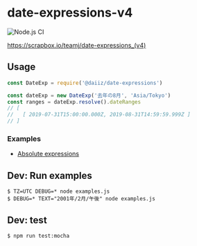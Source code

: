 # date-expressions-v4

![Node.js CI](https://github.com/TheTeamJ/date-expressions-v4/workflows/Node.js%20CI/badge.svg)

https://scrapbox.io/teamj/date-expressions_(v4)

## Usage
```js
const DateExp = require('@daiiz/date-expressions')

const dateExp = new DateExp('去年の8月', 'Asia/Tokyo')
const ranges = dateExp.resolve().dateRanges
// [
//   [ 2019-07-31T15:00:00.000Z, 2019-08-31T14:59:59.999Z ]
// ]
```

### Examples
- [Absolute expressions](https://github.com/TheTeamJ/date-expressions-v4/blob/master/test/absolute.js)

## Dev: Run examples
```
$ TZ=UTC DEBUG=* node examples.js
$ DEBUG=* TEXT="2001年/2月/午後" node examples.js
```

## Dev: test
```
$ npm run test:mocha
```
